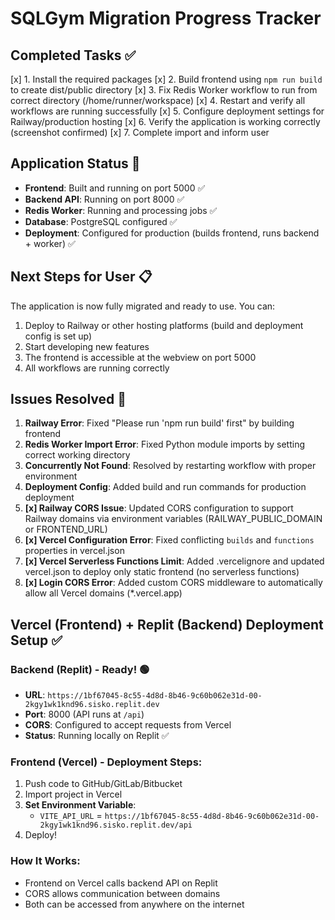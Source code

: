 # SQLGym Migration Progress Tracker

## Completed Tasks ✅

[x] 1. Install the required packages
[x] 2. Build frontend using `npm run build` to create dist/public directory
[x] 3. Fix Redis Worker workflow to run from correct directory (/home/runner/workspace)
[x] 4. Restart and verify all workflows are running successfully
[x] 5. Configure deployment settings for Railway/production hosting
[x] 6. Verify the application is working correctly (screenshot confirmed)
[x] 7. Complete import and inform user

## Application Status 🚀

- **Frontend**: Built and running on port 5000 ✅
- **Backend API**: Running on port 8000 ✅
- **Redis Worker**: Running and processing jobs ✅
- **Database**: PostgreSQL configured ✅
- **Deployment**: Configured for production (builds frontend, runs backend + worker) ✅

## Next Steps for User 📋

The application is now fully migrated and ready to use. You can:
1. Deploy to Railway or other hosting platforms (build and deployment config is set up)
2. Start developing new features
3. The frontend is accessible at the webview on port 5000
4. All workflows are running correctly

## Issues Resolved 🔧

1. **Railway Error**: Fixed "Please run 'npm run build' first" by building frontend
2. **Redis Worker Import Error**: Fixed Python module imports by setting correct working directory
3. **Concurrently Not Found**: Resolved by restarting workflow with proper environment
4. **Deployment Config**: Added build and run commands for production deployment
5. **[x] Railway CORS Issue**: Updated CORS configuration to support Railway domains via environment variables (RAILWAY_PUBLIC_DOMAIN or FRONTEND_URL)
6. **[x] Vercel Configuration Error**: Fixed conflicting `builds` and `functions` properties in vercel.json
7. **[x] Vercel Serverless Functions Limit**: Added .vercelignore and updated vercel.json to deploy only static frontend (no serverless functions)
8. **[x] Login CORS Error**: Added custom CORS middleware to automatically allow all Vercel domains (*.vercel.app)

## Vercel (Frontend) + Replit (Backend) Deployment Setup ✅

### Backend (Replit) - Ready! 🟢
- **URL**: `https://1bf67045-8c55-4d8d-8b46-9c60b062e31d-00-2kgy1wk1knd96.sisko.replit.dev`
- **Port**: 8000 (API runs at `/api`)
- **CORS**: Configured to accept requests from Vercel
- **Status**: Running locally on Replit ✅

### Frontend (Vercel) - Deployment Steps:
1. Push code to GitHub/GitLab/Bitbucket
2. Import project in Vercel
3. **Set Environment Variable**:
   - `VITE_API_URL` = `https://1bf67045-8c55-4d8d-8b46-9c60b062e31d-00-2kgy1wk1knd96.sisko.replit.dev/api`
4. Deploy!

### How It Works:
- Frontend on Vercel calls backend API on Replit
- CORS allows communication between domains
- Both can be accessed from anywhere on the internet
